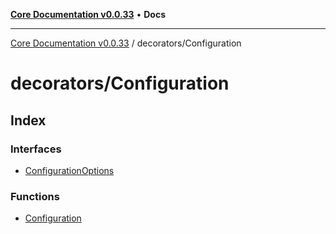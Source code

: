 [**Core Documentation v0.0.33**](../../README.md) • **Docs**

***

[Core Documentation v0.0.33](../../modules.md) / decorators/Configuration

# decorators/Configuration

## Index

### Interfaces

- [ConfigurationOptions](interfaces/ConfigurationOptions.md)

### Functions

- [Configuration](functions/Configuration.md)
